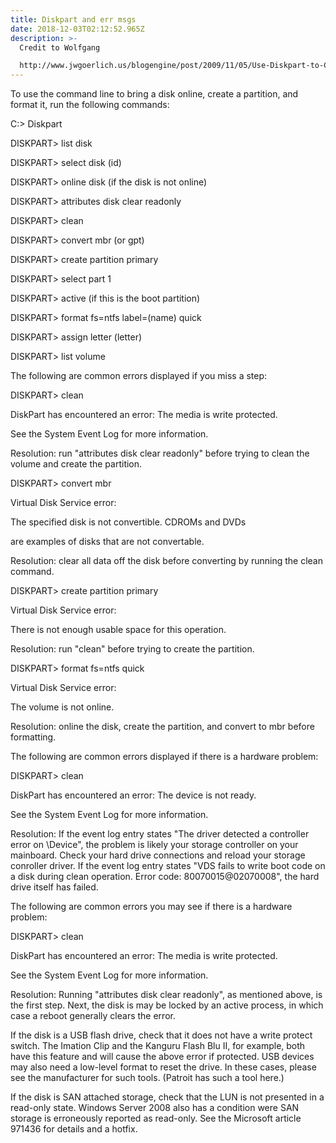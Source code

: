 ```yaml
---
title: Diskpart and err msgs
date: 2018-12-03T02:12:52.965Z
description: >-
  Credit to Wolfgang

  http://www.jwgoerlich.us/blogengine/post/2009/11/05/Use-Diskpart-to-Create-and-Format-Partitions.aspx
---
```

To use the command line to bring a disk online, create a partition, and format it, run the following commands:



 C:\> Diskpart



DISKPART> list disk

DISKPART> select disk (id)

DISKPART> online disk (if the disk is not online)

DISKPART> attributes disk clear readonly

DISKPART> clean

DISKPART> convert mbr (or gpt)

DISKPART> create partition primary

DISKPART> select part 1

DISKPART> active (if this is the boot partition)

DISKPART> format fs=ntfs label=(name) quick

DISKPART> assign letter (letter)

DISKPART> list volume





The following are common errors displayed if you miss a step:



DISKPART> clean

DiskPart has encountered an error: The media is write protected.

See the System Event Log for more information.



Resolution: run "attributes disk clear readonly" before trying to clean the volume and create the partition.



DISKPART> convert mbr



Virtual Disk Service error:

The specified disk is not convertible. CDROMs and DVDs

are examples of disks that are not convertable.



Resolution: clear all data off the disk before converting by running the clean command.



DISKPART> create partition primary

Virtual Disk Service error:

There is not enough usable space for this operation.



Resolution: run "clean" before trying to create the partition.



DISKPART> format fs=ntfs quick

Virtual Disk Service error:

The volume is not online.



Resolution: online the disk, create the partition, and convert to mbr before formatting.





The following are common errors displayed if there is a hardware problem:



DISKPART> clean

DiskPart has encountered an error: The device is not ready.

See the System Event Log for more information.



Resolution: If the event log entry states "The driver detected a controller error on \Device", the problem is likely your storage controller on your mainboard. Check your hard drive connections and reload your storage conroller driver. If the event log entry states "VDS fails to write boot code on a disk during clean operation. Error code: 80070015@02070008", the hard drive itself has failed.





The following are common errors you may see if there is a hardware problem:



DISKPART> clean

DiskPart has encountered an error: The media is write protected.

See the System Event Log for more information.



Resolution: Running "attributes disk clear readonly", as mentioned above, is the first step. Next, the disk is may be locked by an active process, in which case a reboot generally clears the error.



If the disk is a USB flash drive, check that it does not have a write protect switch. The Imation Clip and the Kanguru Flash Blu II, for example, both have this feature and will cause the above error if protected. USB devices may also need a low-level format to reset the drive. In these cases, please see the manufacturer for such tools. (Patroit has such a tool here.)



If the disk is SAN attached storage, check that the LUN is not presented in a read-only state. Windows Server 2008 also has a condition were SAN storage is erroneously reported as read-only. See the Microsoft article 971436 for details and a hotfix.
